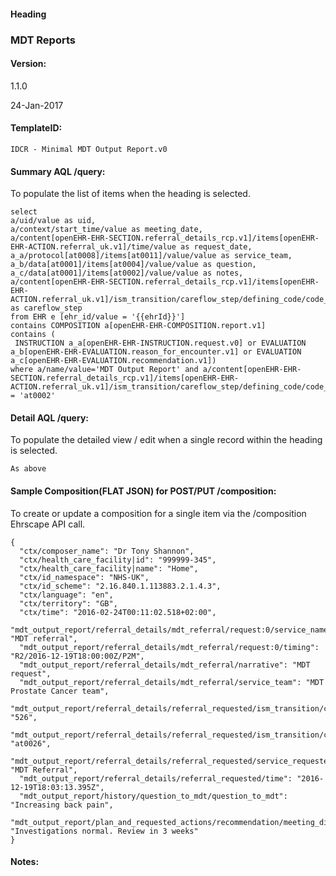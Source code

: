 #### Heading

### MDT Reports

#### Version:

1.1.0

24-Jan-2017

#### TemplateID:
`IDCR - Minimal MDT Output Report.v0`

#### Summary AQL /query:

To populate the list of items when the heading is selected.

```
select     
a/uid/value as uid,     
a/context/start_time/value as meeting_date,
a/content[openEHR-EHR-SECTION.referral_details_rcp.v1]/items[openEHR-EHR-ACTION.referral_uk.v1]/time/value as request_date,
a_a/protocol[at0008]/items[at0011]/value/value as service_team,
a_b/data[at0001]/items[at0004]/value/value as question,
a_c/data[at0001]/items[at0002]/value/value as notes,
a/content[openEHR-EHR-SECTION.referral_details_rcp.v1]/items[openEHR-EHR-ACTION.referral_uk.v1]/ism_transition/careflow_step/defining_code/code_string as careflow_step
from EHR e [ehr_id/value = '{{ehrId}}']
contains COMPOSITION a[openEHR-EHR-COMPOSITION.report.v1]
contains (
 INSTRUCTION a_a[openEHR-EHR-INSTRUCTION.request.v0] or EVALUATION a_b[openEHR-EHR-EVALUATION.reason_for_encounter.v1] or EVALUATION a_c[openEHR-EHR-EVALUATION.recommendation.v1])
where a/name/value='MDT Output Report' and a/content[openEHR-EHR-SECTION.referral_details_rcp.v1]/items[openEHR-EHR-ACTION.referral_uk.v1]/ism_transition/careflow_step/defining_code/code_string = 'at0002'
```

#### Detail AQL /query:
To populate the detailed view / edit when a single record within the heading is selected.

```
As above
```

#### Sample Composition(FLAT JSON) for POST/PUT /composition:

To create or update a composition for a single item via the /composition Ehrscape API call.

```
{
  "ctx/composer_name": "Dr Tony Shannon",
  "ctx/health_care_facility|id": "999999-345",
  "ctx/health_care_facility|name": "Home",
  "ctx/id_namespace": "NHS-UK",
  "ctx/id_scheme": "2.16.840.1.113883.2.1.4.3",
  "ctx/language": "en",
  "ctx/territory": "GB",
  "ctx/time": "2016-02-24T00:11:02.518+02:00",
  "mdt_output_report/referral_details/mdt_referral/request:0/service_name": "MDT referral",
  "mdt_output_report/referral_details/mdt_referral/request:0/timing": "R2/2016-12-19T18:00:00Z/P2M",
  "mdt_output_report/referral_details/mdt_referral/narrative": "MDT request",
  "mdt_output_report/referral_details/mdt_referral/service_team": "MDT Prostate Cancer team",
  "mdt_output_report/referral_details/referral_requested/ism_transition/current_state|code": "526",
  "mdt_output_report/referral_details/referral_requested/ism_transition/careflow_step|code": "at0026",
  "mdt_output_report/referral_details/referral_requested/service_requested": "MDT Referral",
  "mdt_output_report/referral_details/referral_requested/time": "2016-12-19T18:03:13.395Z",
  "mdt_output_report/history/question_to_mdt/question_to_mdt": "Increasing back pain",
  "mdt_output_report/plan_and_requested_actions/recommendation/meeting_discussion": "Investigations normal. Review in 3 weeks"
}

```

#### Notes:
